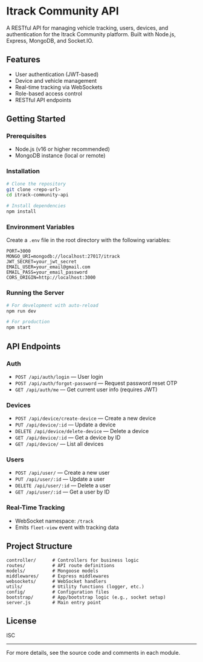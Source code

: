 # Itrack Community API

A RESTful API for managing vehicle tracking, users, devices, and authentication for the Itrack Community platform. Built with Node.js, Express, MongoDB, and Socket.IO.

## Features
- User authentication (JWT-based)
- Device and vehicle management
- Real-time tracking via WebSockets
- Role-based access control
- RESTful API endpoints

## Getting Started

### Prerequisites
- Node.js (v16 or higher recommended)
- MongoDB instance (local or remote)

### Installation
```bash
# Clone the repository
git clone <repo-url>
cd itrack-community-api

# Install dependencies
npm install
```

### Environment Variables
Create a `.env` file in the root directory with the following variables:
```env
PORT=3000
MONGO_URI=mongodb://localhost:27017/itrack
JWT_SECRET=your_jwt_secret
EMAIL_USER=your_email@gmail.com
EMAIL_PASS=your_email_password
CORS_ORIGIN=http://localhost:3000
```

### Running the Server
```bash
# For development with auto-reload
npm run dev

# For production
npm start
```

## API Endpoints

### Auth
- `POST /api/auth/login` — User login
- `POST /api/auth/forgot-password` — Request password reset OTP
- `GET /api/auth/me` — Get current user info (requires JWT)

### Devices
- `POST /api/device/create-device` — Create a new device
- `PUT /api/device/:id` — Update a device
- `DELETE /api/device/delete-device` — Delete a device
- `GET /api/device/:id` — Get a device by ID
- `GET /api/device/` — List all devices

### Users
- `POST /api/user/` — Create a new user
- `PUT /api/user/:id` — Update a user
- `DELETE /api/user/:id` — Delete a user
- `GET /api/user/:id` — Get a user by ID

### Real-Time Tracking
- WebSocket namespace: `/track`
- Emits `fleet-view` event with tracking data

## Project Structure
```
controller/      # Controllers for business logic
routes/          # API route definitions
models/          # Mongoose models
middlewares/     # Express middlewares
websockets/      # WebSocket handlers
utils/           # Utility functions (logger, etc.)
config/          # Configuration files
bootstrap/       # App/bootstrap logic (e.g., socket setup)
server.js        # Main entry point
```

## License
ISC

---
For more details, see the source code and comments in each module.
